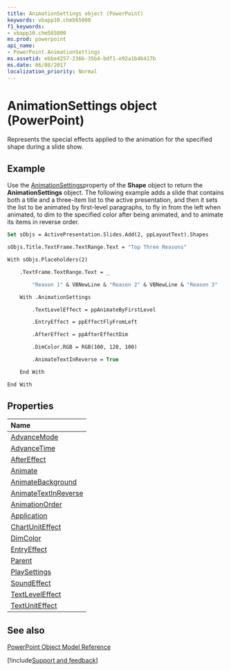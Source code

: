 ```yaml
---
title: AnimationSettings object (PowerPoint)
keywords: vbapp10.chm565000
f1_keywords:
- vbapp10.chm565000
ms.prod: powerpoint
api_name:
- PowerPoint.AnimationSettings
ms.assetid: ebbe4257-236b-35b4-bdf1-e92a1b4b417b
ms.date: 06/08/2017
localization_priority: Normal
---
```



# AnimationSettings object (PowerPoint)

Represents the special effects applied to the animation for the specified shape during a slide show.


## Example

Use the [AnimationSettings](PowerPoint.Shape.AnimationSettings.md)property of the  **Shape** object to return the **AnimationSettings** object. The following example adds a slide that contains both a title and a three-item list to the active presentation, and then it sets the list to be animated by first-level paragraphs, to fly in from the left when animated, to dim to the specified color after being animated, and to animate its items in reverse order.


```vb
Set sObjs = ActivePresentation.Slides.Add(2, ppLayoutText).Shapes

sObjs.Title.TextFrame.TextRange.Text = "Top Three Reasons"

With sObjs.Placeholders(2)

    .TextFrame.TextRange.Text = _

        "Reason 1" & VBNewLine & "Reason 2" & VBNewLine & "Reason 3"

    With .AnimationSettings

        .TextLevelEffect = ppAnimateByFirstLevel

        .EntryEffect = ppEffectFlyFromLeft

        .AfterEffect = ppAfterEffectDim

        .DimColor.RGB = RGB(100, 120, 100)

        .AnimateTextInReverse = True

    End With

End With
```


## Properties



|Name|
|:-----|
|[AdvanceMode](PowerPoint.AnimationSettings.AdvanceMode.md)|
|[AdvanceTime](PowerPoint.AnimationSettings.AdvanceTime.md)|
|[AfterEffect](PowerPoint.AnimationSettings.AfterEffect.md)|
|[Animate](PowerPoint.AnimationSettings.Animate.md)|
|[AnimateBackground](PowerPoint.AnimationSettings.AnimateBackground.md)|
|[AnimateTextInReverse](PowerPoint.AnimationSettings.AnimateTextInReverse.md)|
|[AnimationOrder](PowerPoint.AnimationSettings.AnimationOrder.md)|
|[Application](PowerPoint.AnimationSettings.Application.md)|
|[ChartUnitEffect](PowerPoint.AnimationSettings.ChartUnitEffect.md)|
|[DimColor](PowerPoint.AnimationSettings.DimColor.md)|
|[EntryEffect](PowerPoint.AnimationSettings.EntryEffect.md)|
|[Parent](PowerPoint.AnimationSettings.Parent.md)|
|[PlaySettings](PowerPoint.AnimationSettings.PlaySettings.md)|
|[SoundEffect](PowerPoint.AnimationSettings.SoundEffect.md)|
|[TextLevelEffect](PowerPoint.AnimationSettings.TextLevelEffect.md)|
|[TextUnitEffect](PowerPoint.AnimationSettings.TextUnitEffect.md)|

## See also


[PowerPoint Object Model Reference](overview/PowerPoint/object-model.md)

[!include[Support and feedback](~/includes/feedback-boilerplate.md)]